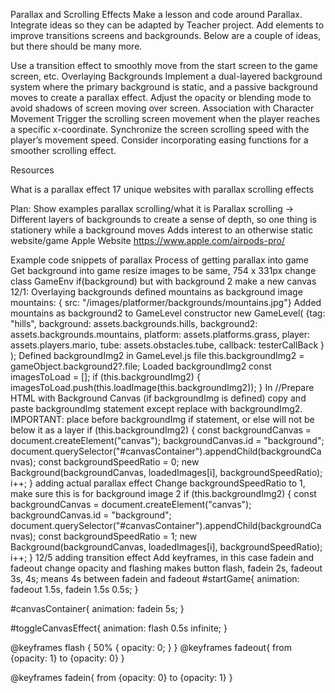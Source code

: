 Parallax and Scrolling Effects
Make a lesson and code around Parallax. Integrate ideas so they can be adapted by Teacher project. Add elements to improve transitions screens and backgrounds. Below are a couple of ideas, but there should be many more.

Use a transition effect to smoothly move from the start screen to the game screen, etc.
Overlaying Backgrounds
Implement a dual-layered background system where the primary background is static, and a passive background moves to create a parallax effect.
Adjust the opacity or blending mode to avoid shadows of screen moving over screen.
Association with Character Movement
Trigger the scrolling screen movement when the player reaches a specific x-coordinate.
Synchronize the screen scrolling speed with the player’s movement speed.
Consider incorporating easing functions for a smoother scrolling effect.

Resources

What is a parallax effect
17 unique websites with parallax scrolling effects

Plan:
Show examples parallax scrolling/what it is
Parallax scrolling → Different layers of backgrounds to create a sense of depth, so one thing is stationery while a background moves
Adds interest to an otherwise static website/game
Apple Website https://www.apple.com/airpods-pro/ 


Example code snippets of parallax
Process of getting parallax into game
Get background into game
resize images to be same, 754 x 331px
change class GameEnv
if(background) but with background 2
make a new canvas
12/1: Overlaying backgrounds
defined mountains as background image
mountains: { src: "/images/platformer/backgrounds/mountains.jpg"}
Added mountains as background2 to GameLevel constructor
new GameLevel( {tag: "hills", background: assets.backgrounds.hills, background2: assets.backgrounds.mountains, platform: assets.platforms.grass, player: assets.players.mario, tube: assets.obstacles.tube, callback: testerCallBack } );
Defined backgroundImg2 in GameLevel.js file
this.backgroundImg2 = gameObject.background2?.file;
Loaded backgroundImg2
const imagesToLoad = [];
       if (this.backgroundImg2) {
           imagesToLoad.push(this.loadImage(this.backgroundImg2));
       }
In //Prepare HTML with Background Canvas (if backgroundImg is defined) copy and paste backgroundImg statement except replace with backgroundImg2. IMPORTANT: place before backgroundImg if statement, or else will not be below it as a layer
if (this.backgroundImg2) {
               const backgroundCanvas = document.createElement("canvas");
               backgroundCanvas.id = "background";
               document.querySelector("#canvasContainer").appendChild(backgroundCanvas);
               const backgroundSpeedRatio = 0;
               new Background(backgroundCanvas, loadedImages[i], backgroundSpeedRatio);
               i++;
           }
adding actual parallax effect Change backgroundSpeedRatio to 1, make sure this is for background image 2
if (this.backgroundImg2) {
               const backgroundCanvas = document.createElement("canvas");
               backgroundCanvas.id = "background";
               document.querySelector("#canvasContainer").appendChild(backgroundCanvas);
               const backgroundSpeedRatio = 1;
               new Background(backgroundCanvas, loadedImages[i], backgroundSpeedRatio);
               i++;
           }
12/5 adding transition effect
Add keyframes, in this case fadein and fadeout change opacity and flashing makes button flash, fadein 2s, fadeout 3s, 4s; means 4s between fadein and fadeout
#startGame{
   animation: fadeout 1.5s, fadein 1.5s 0.5s;
}


#canvasContainer{
 animation: fadein 5s;
}


#toggleCanvasEffect{
 animation: flash 0.5s infinite;
}


@keyframes flash {
 50% {
   opacity: 0;
 }
}
@keyframes fadeout{
   from {opacity: 1}
   to {opacity: 0}
}


@keyframes fadein{
   from {opacity: 0}
   to {opacity: 1}
}


